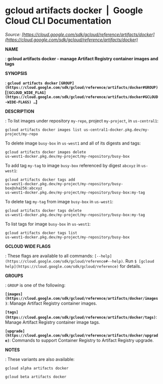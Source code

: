 # gcloud artifacts docker  |  Google Cloud CLI Documentation

*Source: [https://cloud.google.com/sdk/gcloud/reference/artifacts/docker](https://cloud.google.com/sdk/gcloud/reference/artifacts/docker)*

**NAME**

: **gcloud artifacts docker - manage Artifact Registry container images and tags**

**SYNOPSIS**

: **`gcloud artifacts docker` `[GROUP](https://cloud.google.com/sdk/gcloud/reference/artifacts/docker#GROUP)` [`[GCLOUD_WIDE_FLAG](https://cloud.google.com/sdk/gcloud/reference/artifacts/docker#GCLOUD-WIDE-FLAGS) …`]**

**DESCRIPTION**

: To list images under repository `my-repo`, project
`my-project`, in `us-central1`:

```
gcloud artifacts docker images list us-central1-docker.pkg.dev/my-project/my-repo
```

To delete image `busy-box` in `us-west1` and all of its
digests and tags:

```
gcloud artifacts docker images delete
us-west1-docker.pkg.dev/my-project/my-repository/busy-box
```

To add tag `my-tag` to image `busy-box` referenced by
digest `abcxyz` in `us-west1`:

```
gcloud artifacts docker tags add
us-west1-docker.pkg.dev/my-project/my-repository/busy-box@sha256:abcxyz
us-west1-docker.pkg.dev/my-project/my-repository/busy-box:my-tag
```

To delete tag `my-tag` from image `busy-box` in
`us-west1`:

```
gcloud artifacts docker tags delete
us-west1-docker.pkg.dev/my-project/my-repository/busy-box:my-tag
```

To list tags for image `busy-box` in `us-west1`:

```
gcloud artifacts docker tags list
us-west1-docker.pkg.dev/my-project/my-repository/busy-box
```

**GCLOUD WIDE FLAGS**

: These flags are available to all commands: `[--help](https://cloud.google.com/sdk/gcloud/reference#--help)`.
Run `$ [gcloud help](https://cloud.google.com/sdk/gcloud/reference)` for details.

**GROUPS**

: ``GROUP`` is one of the following:

**`[images](https://cloud.google.com/sdk/gcloud/reference/artifacts/docker/images)`**:
Manage Artifact Registry container images.

**`[tags](https://cloud.google.com/sdk/gcloud/reference/artifacts/docker/tags)`**:
Manage Artifact Registry container image tags.

**`[upgrade](https://cloud.google.com/sdk/gcloud/reference/artifacts/docker/upgrade)`**:
Commands to support Container Registry to Artifact Registry upgrade.

**NOTES**

: These variants are also available:

```
gcloud alpha artifacts docker
```

```
gcloud beta artifacts docker
```